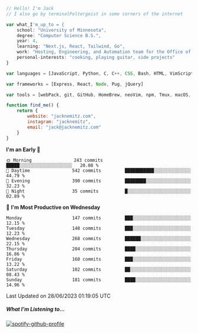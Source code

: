 ```javascript
// Hello! I'm Jack
// I also go by terminalPoltergeist in some corners of the internet

var what_I'm_up_to = {
    school: "University of Minnesota",
    degree: "Computer Science B.S.",
    year: 4,
    learning: "Next.js, React, Tailwind, Go",
    work: "Hosting, Engineering, and Automation team for the Office of Information Technology at UMN",
    personal-interests: "cooking, playing guitar, side projects"
}

var languages = [JavaScript, Python, C, C++, CSS, Bash, HTML, VimScript]

var frameworks = [Express, React, Node, Pug, jQuery]

var tools = [webPack, git, GitHub, HomeBrew, neoVim, npm, Tmux, macOS, Ubuntu, Docker, Nginx]

function find_me() {
    return {
        website: "jacknemitz.com",
        instagram: "jacknemitz",
        email: "jack@jacknemitz.com"
    }
}
```

<!--START_SECTION:waka-->
**I'm an Early 🐤** 

```text
🌞 Morning                243 commits         █████░░░░░░░░░░░░░░░░░░░░   20.08 % 
🌆 Daytime                542 commits         ███████████░░░░░░░░░░░░░░   44.79 % 
🌃 Evening                390 commits         ████████░░░░░░░░░░░░░░░░░   32.23 % 
🌙 Night                  35 commits          █░░░░░░░░░░░░░░░░░░░░░░░░   02.89 % 
```
📅 **I'm Most Productive on Wednesday** 

```text
Monday                   147 commits         ███░░░░░░░░░░░░░░░░░░░░░░   12.15 % 
Tuesday                  148 commits         ███░░░░░░░░░░░░░░░░░░░░░░   12.23 % 
Wednesday                268 commits         ██████░░░░░░░░░░░░░░░░░░░   22.15 % 
Thursday                 204 commits         ████░░░░░░░░░░░░░░░░░░░░░   16.86 % 
Friday                   160 commits         ███░░░░░░░░░░░░░░░░░░░░░░   13.22 % 
Saturday                 102 commits         ██░░░░░░░░░░░░░░░░░░░░░░░   08.43 % 
Sunday                   181 commits         ████░░░░░░░░░░░░░░░░░░░░░   14.96 % 
```



 Last Updated on 28/06/2023 01:19:05 UTC
<!--END_SECTION:waka-->

##### What I'm Listening to...

[![spotify-github-profile](https://spotify-github-profile.vercel.app/api/view?uid=jack.nemitz&cover_image=true&show_offline=true&bar_color=53b14f&bar_color_cover=false&background_color=121212FF)](https://spotify-github-profile.vercel.app/api/view?uid=jack.nemitz&redirect=true)

